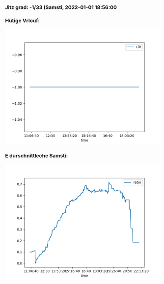 ### Jitz grad: -1/33 (Samsti, 2022-01-01 18:56:00

### Hütige Vrlouf:
![Graph](Today.png)

### E durschnittleche Samsti:
![Graph](Samsti.png)